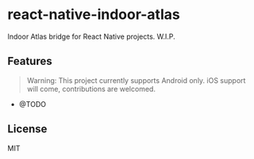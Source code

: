 # react-native-indoor-atlas

Indoor Atlas bridge for React Native projects. W.I.P.

## Features

> Warning: This project currently supports Android only. iOS support will come, contributions are welcomed.

- @TODO

## License

MIT
